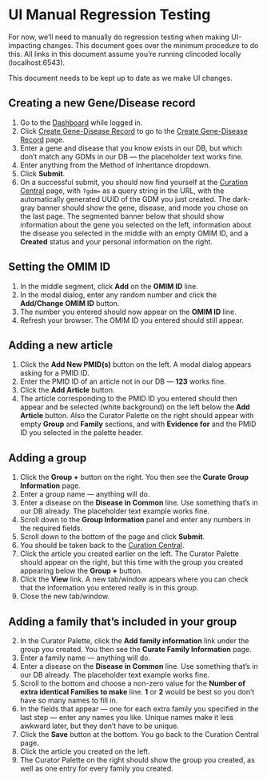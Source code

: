 # UI Manual Regression Testing

For now, we’ll need to manually do regression testing when making UI-impacting changes. This document goes over the minimum procedure to do this. All links in this document assume you’re running clincoded locally (localhost:6543).

This document needs to be kept up to date as we make UI changes.

## Creating a new Gene/Disease record
1. Go to the [Dashboard](http://localhost:6543/dashboard/) while logged in.
2. Click [Create Gene-Disease Record](http://localhost:6543/create-gene-disease/) to go to the [Create Gene-Disease Record](http://localhost:6543/create-gene-disease/) page.
3. Enter a gene and disease that you know exists in our DB, but which don’t match any GDMs in our DB — the placeholder text works fine.
4. Enter anything from the Method of Inheritance dropdown.
5. Click **Submit**.
6. On a successful submit, you should now find yourself at the [Curation Central](http://localhost:6543/curation-central/) page, with ```?gdm=``` as a query string in the URL, with the automatically generated UUID of the GDM you just created. The dark-gray banner should show the gene, disease, and mode you chose on the last page. The segmented banner below that should show information about the gene you selected on the left, information about the disease you selected in the middle with an empty OMIM ID, and a **Created** status and your personal information on the right.

## Setting the OMIM ID

1. In the middle segment, click **Add** on the **OMIM ID** line.
2. In the modal dialog, enter any random number and click the **Add/Change OMIM ID** button.
3. The number you entered should now appear on the **OMIM ID** line.
4. Refresh your browser. The OMIM ID you entered should still appear.

## Adding a new article

1. Click the **Add New PMID(s)** button on the left. A modal dialog appears asking for a PMID ID.
2. Enter the PMID ID of an article not in our DB — **123** works fine.
3. Click the **Add Article** button.
3. The article corresponding to the PMID ID you entered should then appear and be selected (white background) on the left below the **Add Article** button. Also the Curator Palette on the right should appear with empty **Group** and **Family** sections, and with **Evidence for** and the PMID ID you selected in the palette header.

## Adding a group

1. Click the **Group +** button on the right. You then see the **Curate Group Information** page.
2. Enter a group name — anything will do.
3. Enter a disease on the **Disease in Common** line. Use something that’s in our DB already. The placeholder text example works fine.
4. Scroll down to the **Group Information** panel and enter any numbers in the required fields.
5. Scroll down to the bottom of the page and click **Submit**.
6. You should be taken back to the [Curation Central](http://localhost:6543/curation-central/).
1. Click the article you created earlier on the left. The Curator Palette should appear on the right, but this time with the group you created appearing below the **Group +** button.
2. Click the **View** link. A new tab/window appears where you can check that the information you entered really is in this group.
3. Close the new tab/window.

## Adding a family that’s included in your group

2. In the Curator Palette, click the **Add family information** link under the group you created. You then see the **Curate Family Information** page.
3. Enter a family name — anything will do.
3. Enter a disease on the **Disease in Common** line. Use something that’s in our DB already. The placeholder text example works fine.
4. Scroll to the bottom and choose a non-zero value for the **Number of extra identical Families to make** line. **1** or **2** would be best so you don’t have so many names to fill in.
5. In the fields that appear — one for each extra family you specified in the last step — enter any names you like. Unique names make it less awkward later, but they don’t have to be unique.
6. Click the **Save** button at the bottom. You go back to the Curation Central page.
7. Click the article you created on the left.
8. The Curator Palette on the right should show the group you created, as well as one entry for every family you created.

